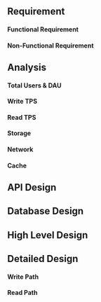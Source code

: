 
## Requirement

#### Functional Requirement

#### Non-Functional Requirement

## Analysis

#### Total Users & DAU

#### Write TPS

#### Read TPS

#### Storage

#### Network

#### Cache

## API Design

## Database Design

## High Level Design

## Detailed Design

#### Write Path

#### Read Path

